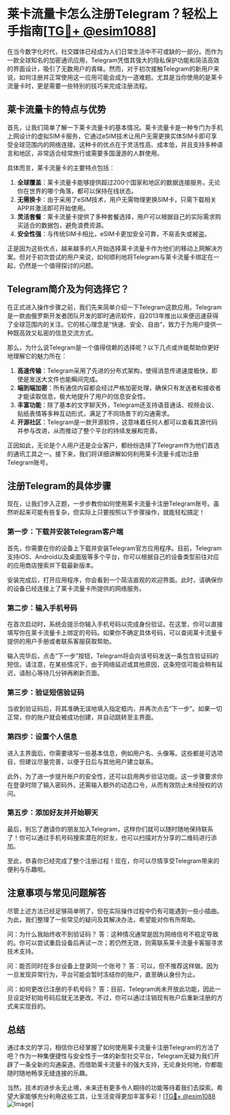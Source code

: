 # 莱卡流量卡怎么注册Telegram？轻松上手指南[[TG💪+ @esim1088](https://t.me/s/esim1088)]

在当今数字化时代，社交媒体已经成为人们日常生活中不可或缺的一部分。而作为一款全球知名的加密通讯应用，Telegram凭借其强大的隐私保护功能和简洁高效的界面设计，吸引了无数用户的青睐。然而，对于初次接触Telegram的新用户来说，如何注册并正常使用这一应用可能会成为一道难题。尤其是当你使用的是莱卡流量卡时，更是需要一些特别的技巧来完成注册流程。

## 莱卡流量卡的特点与优势

首先，让我们简单了解一下莱卡流量卡的基本情况。莱卡流量卡是一种专门为手机上网设计的虚拟SIM卡服务，它通过eSIM技术让用户无需更换实体SIM卡即可享受全球范围内的网络连接。这种卡的优点在于灵活性高、成本低，并且支持多种语言和地区，非常适合经常旅行或需要多国漫游的人群使用。

具体而言，莱卡流量卡的主要特点包括：

1. **全球覆盖**：莱卡流量卡能够提供超过200个国家和地区的数据连接服务，无论你在世界的哪个角落，都可以保持在线状态。
2. **无需换卡**：由于采用了eSIM技术，用户无需物理更换SIM卡，只需下载相关APP并激活即可开始使用。
3. **灵活套餐**：莱卡流量卡提供了多种套餐选择，用户可以根据自己的实际需求购买适合的数据包，避免浪费资源。
4. **安全性强**：与传统SIM卡相比，eSIM卡更加安全可靠，不易丢失或被盗。

正是因为这些优点，越来越多的人开始选择莱卡流量卡作为他们的移动上网解决方案。但对于初次尝试的用户来说，如何顺利地将Telegram与莱卡流量卡绑定在一起，仍然是一个值得探讨的问题。

## Telegram简介及为何选择它？

在正式进入操作步骤之前，我们先来简单介绍一下Telegram这款应用。Telegram是一款由俄罗斯开发者团队开发的即时通讯软件，自2013年推出以来便迅速获得了全球范围内的关注。它的核心理念是“快速、安全、自由”，致力于为用户提供一种既高效又私密的信息交流方式。

那么，为什么说Telegram是一个值得信赖的选择呢？以下几点或许能帮助你更好地理解它的魅力所在：

1. **高速传输**：Telegram采用了先进的分布式架构，使得消息传递速度极快，即使是发送大文件也能瞬间完成。
2. **端到端加密**：所有通信内容都会经过严格加密处理，确保只有发送者和接收者才能读取信息，极大地提升了用户的信息安全性。
3. **丰富功能**：除了基本的文字聊天外，Telegram还支持语音通话、视频会议、贴纸表情等多种互动形式，满足了不同场景下的沟通需求。
4. **开源社区**：Telegram是一款开源软件，这意味着任何人都可以查看其源代码并参与改进，从而推动了整个平台的持续发展和完善。

正因如此，无论是个人用户还是企业客户，都纷纷选择了Telegram作为他们首选的通讯工具之一。接下来，我们将详细讲解如何利用莱卡流量卡成功注册Telegram账号。

## 注册Telegram的具体步骤

现在，让我们步入正题，一步步教你如何使用莱卡流量卡注册Telegram账号。虽然听起来可能有些复杂，但实际上只要按照以下步骤操作，就能轻松搞定！

### 第一步：下载并安装Telegram客户端

首先，你需要在你的设备上下载并安装Telegram官方应用程序。目前，Telegram支持iOS、Android以及桌面版等多个平台，你可以根据自己的设备类型前往对应的应用商店搜索并下载最新版本。

安装完成后，打开应用程序，你会看到一个简洁直观的欢迎界面。此时，请确保你的设备已经连接上了莱卡流量卡所提供的网络服务。

### 第二步：输入手机号码

在首次启动时，系统会提示你输入手机号码以完成身份验证。在这里，你可以直接填写你在莱卡流量卡上绑定的号码。如果你不确定具体号码，可以查阅莱卡流量卡提供的用户手册或者联系客服获取帮助。

输入完毕后，点击“下一步”按钮，Telegram将会向该号码发送一条包含验证码的短信。请注意，在某些情况下，由于网络延迟或其他原因，这条短信可能会稍有延迟，请耐心等待几分钟再刷新页面。

### 第三步：验证短信验证码

当收到验证码后，将其准确无误地填入指定框内，并再次点击“下一步”。如果一切正常，你的账户就会被成功创建，并自动跳转至主界面。

### 第四步：设置个人信息

进入主界面后，你需要填写一些基本信息，例如用户名、头像等。这些都是可选项目，但建议尽量完善，以便于日后与其他用户建立联系。

此外，为了进一步提升账户的安全性，还可以启用两步验证功能。这一步骤要求你在登录时除了输入密码外，还需输入额外的动态口令，从而有效防止未经授权的访问。

### 第五步：添加好友并开始聊天

最后，别忘了邀请你的朋友加入Telegram，这样你们就可以随时随地保持联系了！你可以通过手机号码搜索潜在的好友，也可以扫描对方分享的二维码进行添加。

至此，恭喜你已经完成了整个注册过程！现在，你可以尽情享受Telegram带来的便利与乐趣啦。

## 注意事项与常见问题解答

尽管上述方法已经足够简单明了，但在实际操作过程中仍有可能遇到一些小插曲。为此，我们整理了一些常见的疑问及其解决办法，希望能对你有所帮助。

问：为什么我始终收不到验证码？
答：这种情况通常是因为网络信号不稳定导致的。你可以尝试重启设备后再试一次；若仍然无效，则需联系莱卡流量卡客服寻求技术支持。

问：能否同时在多台设备上登录同一个账号？
答：可以，但不推荐这样做。因为一旦发现异常行为，平台可能会暂时冻结你的账户，直至确认身份为止。

问：如何更改已注册的手机号码？
答：目前，Telegram尚未开放此功能，因此一旦设定好初始号码后就无法更改。不过，你可以通过注销现有账户后重新注册的方式来实现目的。

## 总结

通过本文的学习，相信你已经掌握了如何使用莱卡流量卡注册Telegram的方法了吧？作为一种集便捷性与安全性于一体的新型社交平台，Telegram无疑为我们开辟了一条全新的沟通渠道。而借助莱卡流量卡的强大支持，无论身处何地，你都能随时随地畅享无缝连接的乐趣。

当然，技术的进步永无止境，未来还有更多令人期待的功能等待着我们去探索。希望大家能够充分利用这些工具，让生活变得更加丰富多彩！[[TG💪+ @esim1088](https://t.me/s/esim1088) ![Image](https://i.postimg.cc/4NQfJmqS/Snipaste-2025-05-13-00-14-12.png)]